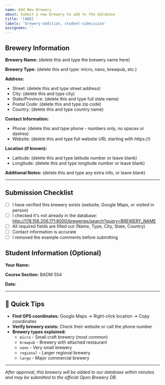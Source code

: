 ```yaml
---
name: Add New Brewery
about: Submit a new brewery to add to the database
title: '[ADD] '
labels: 'brewery-addition, student-submission'
assignees: ''
---
```


<!--
📝 HOW TO FILL THIS OUT:
1. Delete the gray comment text (like this) and the examples
2. Type your brewery's information on the SAME LINE after each field
3. Keep all the bold text (**Brewery Name:**) - just add your info after it

BEFORE: **Brewery Name:** (delete this comment and type here)
AFTER:  **Brewery Name:** Joe's Brewery
-->

## Brewery Information

**Brewery Name:** (delete this and type the brewery name here)
<!-- Example: Triptych Brewing -->

**Brewery Type:** (delete this and type: micro, nano, brewpub, etc.)
<!-- Select one: micro, nano, regional, brewpub, large, planning, bar, contract, proprietor -->
<!-- Example: micro -->

**Address:**
- Street: (delete this and type street address)
  <!-- Example: 1703 Woodfield Drive -->
- City: (delete this and type city)
  <!-- Example: Savoy -->
- State/Province: (delete this and type full state name)
  <!-- Example: Illinois -->
- Postal Code: (delete this and type zip code)
  <!-- Example: 61874 -->
- Country: (delete this and type country name)
  <!-- Example: United States -->

**Contact Information:**
- Phone: (delete this and type phone - numbers only, no spaces or dashes)
  <!-- Example: 2173551500 -->
- Website: (delete this and type full website URL starting with https://)
  <!-- Example: https://triptychbrewing.com -->

**Location (if known):**
<!-- You can find these on Google Maps by right-clicking the location -->
- Latitude: (delete this and type latitude number or leave blank)
  <!-- Example: 40.0564 -->
- Longitude: (delete this and type longitude number or leave blank)
  <!-- Example: -88.2825 -->

**Additional Notes:** (delete this and type any extra info, or leave blank)
<!-- Example: Known for IPAs, has outdoor seating, dog-friendly -->

---

## Submission Checklist
- [ ] I have verified this brewery exists (website, Google Maps, or visited in person)
- [ ] I checked it's not already in the database: http://178.156.206.171:8000/breweries/search?query=BREWERY_NAME
- [ ] All required fields are filled out (Name, Type, City, State, Country)
- [ ] Contact information is accurate
- [ ] I removed the example comments before submitting

## Student Information (Optional)
**Your Name:**
<!-- Example: John Smith -->

**Course Section:** BADM 554

**Date:**
<!-- Example: 2025-10-06 -->

---

## 📝 Quick Tips
- **Find GPS coordinates:** Google Maps → Right-click location → Copy coordinates
- **Verify brewery exists:** Check their website or call the phone number
- **Brewery types explained:**
  - `micro` - Small craft brewery (most common)
  - `brewpub` - Brewery with attached restaurant
  - `nano` - Very small brewery
  - `regional` - Larger regional brewery
  - `large` - Major commercial brewery

---
*After approval, this brewery will be added to our database within minutes and may be submitted to the official Open Brewery DB.*
